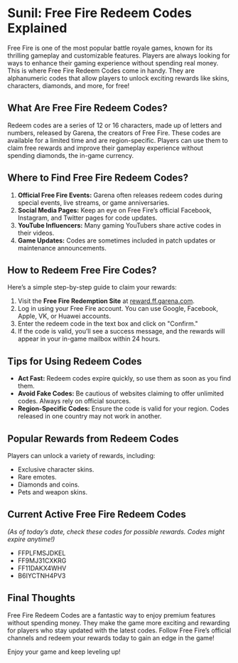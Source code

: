 # Sunil: Free Fire Redeem Codes Explained

Free Fire is one of the most popular battle royale games, known for its thrilling gameplay and customizable features. Players are always looking for ways to enhance their gaming experience without spending real money. This is where Free Fire Redeem Codes come in handy. They are alphanumeric codes that allow players to unlock exciting rewards like skins, characters, diamonds, and more, for free!

## What Are Free Fire Redeem Codes?

Redeem codes are a series of 12 or 16 characters, made up of letters and numbers, released by Garena, the creators of Free Fire. These codes are available for a limited time and are region-specific. Players can use them to claim free rewards and improve their gameplay experience without spending diamonds, the in-game currency.

## Where to Find Free Fire Redeem Codes?

1. **Official Free Fire Events:** Garena often releases redeem codes during special events, live streams, or game anniversaries.
2. **Social Media Pages:** Keep an eye on Free Fire’s official Facebook, Instagram, and Twitter pages for code updates.
3. **YouTube Influencers:** Many gaming YouTubers share active codes in their videos.
4. **Game Updates:** Codes are sometimes included in patch updates or maintenance announcements.

## How to Redeem Free Fire Codes?

Here’s a simple step-by-step guide to claim your rewards:

1. Visit the **Free Fire Redemption Site** at [reward.ff.garena.com](https://reward.ff.garena.com).
2. Log in using your Free Fire account. You can use Google, Facebook, Apple, VK, or Huawei accounts.
3. Enter the redeem code in the text box and click on "Confirm."
4. If the code is valid, you’ll see a success message, and the rewards will appear in your in-game mailbox within 24 hours.

## Tips for Using Redeem Codes

- **Act Fast:** Redeem codes expire quickly, so use them as soon as you find them.
- **Avoid Fake Codes:** Be cautious of websites claiming to offer unlimited codes. Always rely on official sources.
- **Region-Specific Codes:** Ensure the code is valid for your region. Codes released in one country may not work in another.

## Popular Rewards from Redeem Codes

Players can unlock a variety of rewards, including:

- Exclusive character skins.
- Rare emotes.
- Diamonds and coins.
- Pets and weapon skins.

## Current Active Free Fire Redeem Codes

*(As of today’s date, check these codes for possible rewards. Codes might expire anytime!)*

- FFPLFMSJDKEL
- FF9MJ31CXKRG
- FF11DAKX4WHV
- B6IYCTNH4PV3

## Final Thoughts

Free Fire Redeem Codes are a fantastic way to enjoy premium features without spending money. They make the game more exciting and rewarding for players who stay updated with the latest codes. Follow Free Fire’s official channels and redeem your rewards today to gain an edge in the game!

Enjoy your game and keep leveling up!
